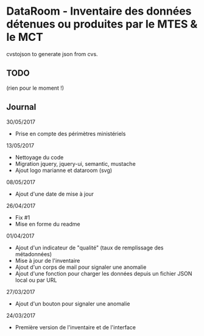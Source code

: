 # DataRoom - Inventaire des données détenues ou produites par le MTES & le MCT

cvstojson to generate json from cvs.

## TODO
(rien pour le moment !)


## Journal
30/05/2017
* Prise en compte des périmètres ministériels

13/05/2017
* Nettoyage du code
* Migration jquery, jquery-ui, semantic, mustache
* Ajout logo marianne et dataroom (svg)

08/05/2017
* Ajout d'une date de mise à jour

26/04/2017
* Fix #1
* Mise en forme du readme

01/04/2017
* Ajout d'un indicateur de "qualité" (taux de remplissage des métadonnées)
* Mise à jour de l'inventaire
* Ajout d'un corps de mail pour signaler une anomalie
* Ajout d'une fonction pour charger les données depuis un fichier JSON local ou par URL

27/03/2017
* Ajout d'un bouton pour signaler une anomalie

24/03/2017
* Première version de l'inventaire et de l'interface